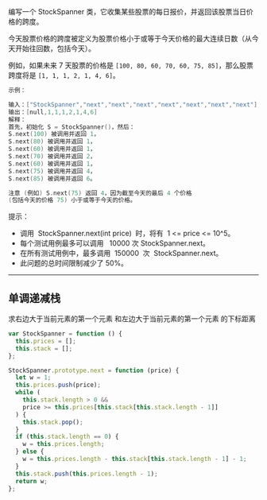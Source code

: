 编写一个 StockSpanner 类，它收集某些股票的每日报价，并返回该股票当日价格的跨度。

今天股票价格的跨度被定义为股票价格小于或等于今天价格的最大连续日数（从今天开始往回数，包括今天）。

例如，如果未来 7 天股票的价格是 `[100, 80, 60, 70, 60, 75, 85]`，那么股票跨度将是 `[1, 1, 1, 2, 1, 4, 6]`。

```cpp
示例：

输入：["StockSpanner","next","next","next","next","next","next","next"], [[],[100],[80],[60],[70],[60],[75],[85]]
输出：[null,1,1,1,2,1,4,6]
解释：
首先，初始化 S = StockSpanner()，然后：
S.next(100) 被调用并返回 1，
S.next(80) 被调用并返回 1，
S.next(60) 被调用并返回 1，
S.next(70) 被调用并返回 2，
S.next(60) 被调用并返回 1，
S.next(75) 被调用并返回 4，
S.next(85) 被调用并返回 6。

注意 (例如) S.next(75) 返回 4，因为截至今天的最后 4 个价格
(包括今天的价格 75) 小于或等于今天的价格。
```

提示：

- 调用  StockSpanner.next(int price)  时，将有  1 <= price <= 10^5。
- 每个测试用例最多可以调用   10000 次 StockSpanner.next。
- 在所有测试用例中，最多调用  150000  次  StockSpanner.next。
- 此问题的总时间限制减少了 50%。

---

## 单调递减栈

求右边大于当前元素的第一个元素 和左边大于当前元素的第一个元素 的下标距离

```javascript
var StockSpanner = function () {
  this.prices = [];
  this.stack = [];
};

StockSpanner.prototype.next = function (price) {
  let w = 1;
  this.prices.push(price);
  while (
    this.stack.length > 0 &&
    price >= this.prices[this.stack[this.stack.length - 1]]
  ) {
    this.stack.pop();
  }
  if (this.stack.length == 0) {
    w = this.prices.length;
  } else {
    w = this.prices.length - this.stack[this.stack.length - 1] - 1;
  }
  this.stack.push(this.prices.length - 1);
  return w;
};
```
